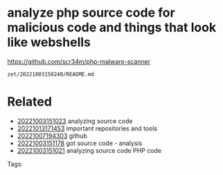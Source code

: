 # analyze php source code for malicious code and things that look like webshells
https://github.com/scr34m/php-malware-scanner

` zet/20221003150240/README.md `

# Related

- [20221003151023](/zet/20221003151023/README.md) analyzing source code
- [20221013171453](/zet/20221013171453/README.md) important repositories and tools
- [20221007194303](/zet/20221007194303/README.md) github
- [20221003151178](/zet/20221003151178/README.md) got source code - analysis
- [20221003151021](/zet/20221003151021/README.md) analyzing source code PHP code

Tags:

    
